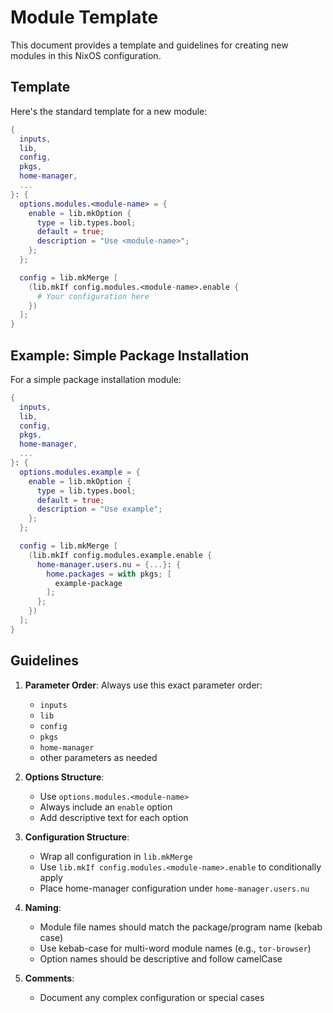 # Module Template

This document provides a template and guidelines for creating new modules in this NixOS configuration.

## Template

Here's the standard template for a new module:

```nix
{
  inputs,
  lib,
  config,
  pkgs,
  home-manager,
  ...
}: {
  options.modules.<module-name> = {
    enable = lib.mkOption {
      type = lib.types.bool;
      default = true;
      description = "Use <module-name>";
    };
  };

  config = lib.mkMerge [
    (lib.mkIf config.modules.<module-name>.enable {
      # Your configuration here
    })
  ];
}
```

## Example: Simple Package Installation

For a simple package installation module:

```nix
{
  inputs,
  lib,
  config,
  pkgs,
  home-manager,
  ...
}: {
  options.modules.example = {
    enable = lib.mkOption {
      type = lib.types.bool;
      default = true;
      description = "Use example";
    };
  };

  config = lib.mkMerge [
    (lib.mkIf config.modules.example.enable {
      home-manager.users.nu = {...}: {
        home.packages = with pkgs; [
          example-package
        ];
      };
    })
  ];
}
```

## Guidelines

1. **Parameter Order**: Always use this exact parameter order:
   - `inputs`
   - `lib`
   - `config`
   - `pkgs`
   - `home-manager`
   - other parameters as needed

2. **Options Structure**:
   - Use `options.modules.<module-name>`
   - Always include an `enable` option
   - Add descriptive text for each option

3. **Configuration Structure**:
   - Wrap all configuration in `lib.mkMerge`
   - Use `lib.mkIf config.modules.<module-name>.enable` to conditionally apply
   - Place home-manager configuration under `home-manager.users.nu`

4. **Naming**:
   - Module file names should match the package/program name (kebab case)
   - Use kebab-case for multi-word module names (e.g., `tor-browser`)
   - Option names should be descriptive and follow camelCase

5. **Comments**:
   - Document any complex configuration or special cases